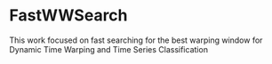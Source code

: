 # FastWWSearch
This work focused on fast searching for the best warping window for Dynamic Time Warping and Time Series Classification
